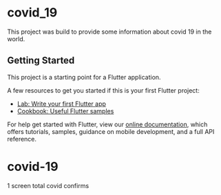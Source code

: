 # covid_19

This project was build to provide some information about covid 19 in the world.

## Getting Started

This project is a starting point for a Flutter application.

A few resources to get you started if this is your first Flutter project:

- [Lab: Write your first Flutter app](https://flutter.dev/docs/get-started/codelab)
- [Cookbook: Useful Flutter samples](https://flutter.dev/docs/cookbook)

For help get started with Flutter, view our
[online documentation](https://flutter.dev/docs), which offers tutorials,
samples, guidance on mobile development, and a full API reference.
# covid-19
1 screen total covid confirms
